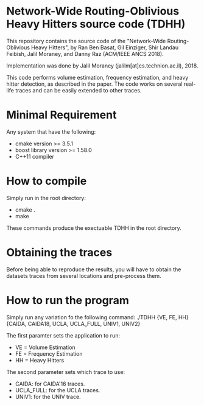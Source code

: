 # Network-Wide Routing-Oblivious Heavy Hitters source code (TDHH)
This repository contains the source code of the "Network-Wide Routing-Oblivious Heavy Hitters", by Ran Ben Basat, Gil Einziger, Shir Landau Feibish, Jalil Moraney, and Danny Raz (ACM/IEEE ANCS 2018).

Implementation was done by Jalil Moraney (jalilm[at]cs.technion.ac.il), 2018.

This code performs volume estimation, frequency estimation, and heavy hitter detection, as described in the paper. The code works on several real-life traces and can be easily extended to other traces.

# Minimal Requirement
Any system that have the following:
* cmake version >= 3.5.1
* boost library version >= 1.58.0
* C++11 compiler

# How to compile
Simply run in the root directory:
* cmake .
* make

These commands produce the exectuable TDHH in the root directory.

# Obtaining the traces
Before being able to reproduce the results, you will have to obtain the datasets traces from several locations and pre-process them.

# How to run the program
Simply run any variation fo the following command:
./TDHH {VE, FE, HH} {CAIDA, CAIDA18, UCLA, UCLA_FULL, UNIV1, UNIV2}

The first paramter sets the application to run:
* VE = Volume Estimation
* FE = Frequency Estimation
* HH = Heavy Hitters

The second parameter sets which trace to use:
* CAIDA: for CAIDA'16 traces.
* UCLA_FULL: for the UCLA traces.
* UNIV1: for the UNIV trace.

